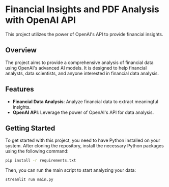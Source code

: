 # Financial Insights and PDF Analysis with OpenAI API

This project utilizes the power of OpenAI's API to provide financial insights.

## Overview

The project aims to provide a comprehensive analysis of financial data using OpenAI's advanced AI models. It is designed to help financial analysts, data scientists, and anyone interested in financial data analysis.

## Features

- **Financial Data Analysis**: Analyze financial data to extract meaningful insights.
- **OpenAI API**: Leverage the power of OpenAI's API for data analysis.

## Getting Started

To get started with this project, you need to have Python installed on your system. After cloning the repository, install the necessary Python packages using the following command:

```bash
pip install -r requirements.txt
```

Then, you can run the main script to start analyzing your data:
```bash
streamlit run main.py
```
